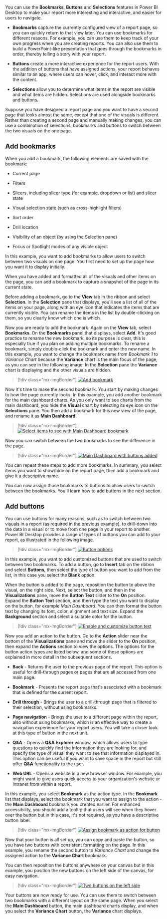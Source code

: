 You can use the **Bookmarks**, **Buttons** and **Selections** features in Power BI Desktop to make your report more interesting and interactive, and easier for users to navigate.

-   **Bookmarks** capture the currently configured view of a report page, so you can quickly return to that view later. You can use bookmarks for different reasons. For example, you can use them to keep track of your own progress when you are creating reports. You can also use them to build a PowerPoint-like presentation that goes through the bookmarks in order, thereby telling a story with your report.

-   **Buttons** create a more interactive experience for the report users. With the addition of buttons that have assigned actions, your report behaves similar to an app, where users can hover, click, and interact more with the content.

-   **Selections** allow you to determine what items in the report are visible and what items are hidden. Selections are used alongside bookmarks and buttons.

Suppose you have designed a report page and you want to have a second page that looks almost the same, except that one of the visuals is different. Rather than creating a second page and manually making changes, you can use a combination of selections, bookmarks and buttons to switch between the two visuals on the one page.

## Add bookmarks

When you add a bookmark, the following elements are saved with the bookmark:

-   Current page

-   Filters

-   Slicers, including slicer type (for example, dropdown or list) and slicer state

-   Visual selection state (such as cross-highlight filters)

-   Sort order

-   Drill location

-   Visibility of an object (by using the Selection pane)

-   Focus or Spotlight modes of any visible object

In this example, you want to add bookmarks to allow users to switch between two visuals on one page. You first need to set up the page how you want it to display initially.

When you have added and formatted all of the visuals and other items on the page, you can add a bookmark to capture a snapshot of the page in its current state.

Before adding a bookmark, go to the **View** tab in the ribbon and select **Selection**. In the **Selection** pane that displays, you'll see a list of all of the items on your page, along with an eye icon that indicates the items that are currently visible. You can rename the items in the list by double-clicking on them, so you clearly know which one is which.

Now you are ready to add the bookmark. Again on the **View** tab, select **Bookmarks**. On the **Bookmarks** panel that displays, select **Add**. It's good practice to rename the new bookmark, so its purpose is clear, this is especially true if you plan on adding multiple bookmarks. To rename a bookmark, simply double-click the bookmark and enter the new name. In this example, you want to change the bookmark name from *Bookmark 1* to *Variance Chart* because the **Variance** chart is the main focus of the page, as you can see in the following image. In the **Selection** pane the **Variance** chart is displaying and the other visuals are hidden.

> [!div class="mx-imgBorder"]
> [![Add bookmark](../media/3-add-bookmark-ssm.png)](../media/3-add-bookmark-ssm.png#lightbox)

Now it's time to make the second bookmark. You start by making changes to how the page currently looks. In this example, you add another bookmark for the main dashboard charts. As you only want to see charts from the main dashboard, you hide the **Visual** chart by selecting its eye icon on the **Selections** pane. You then add a bookmark for this new view of the page, and rename it as **Main Dashboard**.

> [!div class="mx-imgBorder"]
> [![Select items to see with Main Dashboard bookmark](../media/3-select-items-dashboard-bookmark-ssm.png)](../media/3-select-items-dashboard-bookmark-ssm.png#lightbox)

Now you can switch between the two bookmarks to see the difference in the page.

> [!div class="mx-imgBorder"]
> [![Main Dashboard with buttons added](../media/3-main-dashboard-buttons-added-ssm.png)](../media/3-main-dashboard-buttons-added-ssm.png#lightbox)

You can repeat these steps to add more bookmarks. In summary, you select items you want to show/hide on the report page, then add a bookmark and give it a descriptive name.

You can now assign those bookmarks to buttons to allow users to switch between the bookmarks. You'll learn how to add buttons in the next section.

## Add buttons

You can use buttons for many reasons, such as to switch between two visuals in a report (as required in the previous example), to drill-down into the data in a visual or to move from one page in your report to another. Power BI Desktop provides a range of types of buttons you can add to your report, as illustrated in the following image.

> [!div class="mx-imgBorder"]
> [![Button options](../media/3-button-options-ssm.png)](../media/3-button-options-ssm.png#lightbox)

In this example, you want to add customized buttons that are used to switch between two bookmarks. To add a button, go to **Insert** tab on the ribbon and select **Buttons**, then select the type of button you want to add from the list, in this case you select the **Blank** option.

When the button is added to the page, reposition the button to above the visual, on the right side. Next, select the button, and then in the **Visualizations** pane, move the **Button Text** slider to the **On** position. Expand the **Button Text** section, and then type the text you want to display on the button, for example *Main Dashboard*. You can then format the button text by changing its font, color, alignment and text size. Expand the **Background** section and select a suitable color for the button.

> [!div class="mx-imgBorder"]
> [![Enable and customize button text](../media/3-enable-customize-button-ssm.png)](../media/3-enable-customize-button-ssm.png#lightbox)

Now you add an action to the button. Go to the **Action** slider near the bottom of the **Visualizations** pane and move the slider to the **On** position, then expand the **Actions** section to view the options. The options for the button action types are listed below, and some of these options are explained in more detail in the subsequent sections.

-   **Back** - Returns the user to the previous page of the report. This option is useful for drill-through pages or pages that are all accessed from one main page.

-   **Bookmark** - Presents the report page that's associated with a bookmark that is defined for the current report.

-   **Drill through** - Brings the user to a drill-through page that is filtered to their selection, without using bookmarks.

-   **Page navigation** - Brings the user to a different page within the report, also without using bookmarks, which is an effective way to create a navigation experience for your report users. You will take a closer look at this type of button in the next unit.

-   **Q&A** - Opens a **Q&A Explorer** window, which allows users to type questions to quickly find the information they are looking for, and specify the type of visual they want to see that information displayed in. This option can be useful if you want to save space in the report but still offer **Q&A** functionality to the user.

-   **Web URL** - Opens a website in a new browser window. For example, you might want to give users quick access to your organization's website or Intranet from within a report.

In this example, you select **Bookmark** as the action type. In the **Bookmark** list that displays, select the bookmark that you want to assign to the action - the **Main Dashboard** bookmark you created earlier. For enhanced accessibility, you should add a tooltip that users will see when they hover over the button but in this case, it's not required, as you have a descriptive button label.

> [!div class="mx-imgBorder"]
> [![Assign bookmark as action for button](../media/3-assign-bookmark-action-ssm.png)](../media/3-assign-bookmark-action-ssm.png#lightbox)

Now that your button is all set up, you can copy and paste the button, so you have two buttons with consistent formatting on the page. In this example, you rename the second button to *Variance Chart* and change the assigned action to the **Variance Chart** bookmark.

You can then reposition the buttons anywhere on your canvas but in this example, you position the new buttons on the left side of the canvas, for easy navigation.

> [!div class="mx-imgBorder"]
> [![Two buttons on the left side](../media/3-two-buttons-ssm.png)](../media/3-two-buttons-ssm.png#lightbox)

Your buttons are now ready for use. You can use them to switch between two bookmarks with a different layout on the same page. When you select the **Main Dashboard** button, the main dashboard charts display, and when you select the **Variance Chart** button, the **Variance** chart displays.